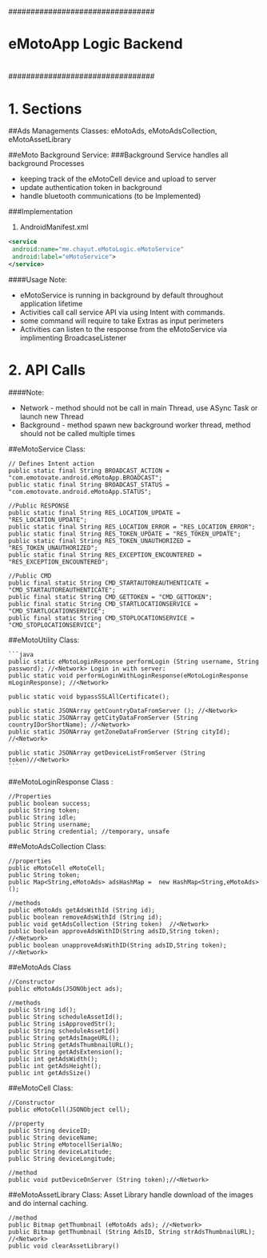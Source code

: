 #################################
#
# eMotoApp Logic Backend
#
#################################

# 1. Sections

##Ads Managements Classes:
eMotoAds, eMotoAdsCollection, eMotoAssetLibrary


##eMoto Background Service:
###Background Service handles all background Processes
  * keeping track of the eMotoCell device and upload to server
  * update authentication token in background
  * handle bluetooth communications (to be Implemented)

###Implementation
  1. AndroidManifest.xml

  ``` xml
  <service
   android:name="me.chayut.eMotoLogic.eMotoService"
   android:label="eMotoService">
  </service>
  ```

####Usage Note:
  * eMotoService is running in background by default throughout application lifetime
  * Activities call call service API via using Intent with commands.
  * some command will require to take Extras as input perimeters
  * Activities can listen to the response from the eMotoService via implimenting BroadcaseListener

# 2. API Calls
####Note:
  * Network - method should not be call in main Thread, use ASync Task or launch new Thread
  * Background - method spawn new background worker thread, method should not be called multiple times


##eMotoService Class:

    // Defines Intent action
    public static final String BROADCAST_ACTION = "com.emotovate.android.eMotoApp.BROADCAST";
    public static final String BROADCAST_STATUS = "com.emotovate.android.eMotoApp.STATUS";

    //Public RESPONSE
    public static final String RES_LOCATION_UPDATE = "RES_LOCATION_UPDATE";
    public static final String RES_LOCATION_ERROR = "RES_LOCATION_ERROR";
    public static final String RES_TOKEN_UPDATE = "RES_TOKEN_UPDATE";
    public static final String RES_TOKEN_UNAUTHORIZED = "RES_TOKEN_UNAUTHORIZED";
    public static final String RES_EXCEPTION_ENCOUNTERED = "RES_EXCEPTION_ENCOUNTERED";

    //Public CMD
    public final static String CMD_STARTAUTOREAUTHENTICATE = "CMD_STARTAUTOREAUTHENTICATE";
    public final static String CMD_GETTOKEN = "CMD_GETTOKEN";
    public final static String CMD_STARTLOCATIONSERVICE = "CMD_STARTLOCATIONSERVICE";
    public final static String CMD_STOPLOCATIONSERVICE = "CMD_STOPLOCATIONSERVICE";

##eMotoUtility Class:

    ```java
    public static eMotoLoginResponse performLogin (String username, String password); //<Network> Login in with server:
    public static void performLoginWithLoginResponse(eMotoLoginResponse mLoginResponse); //<Network>

    public static void bypassSSLAllCertificate();

    public static JSONArray getCountryDataFromServer (); //<Network>
    public static JSONArray getCityDataFromServer (String countryIDorShortName); //<Network>
    public static JSONArray getZoneDataFromServer (String cityId); //<Network>

    public static JSONArray getDeviceListFromServer (String token)//<Network>
    ```

##eMotoLoginResponse Class <implements parcelable>:

    //Properties
    public boolean success;
    public String token;
    public String idle;
    public String username;
    public String credential; //temporary, unsafe

##eMotoAdsCollection Class:

    //properties 
    public eMotoCell eMotoCell;
    public String token;
    public Map<String,eMotoAds> adsHashMap =  new HashMap<String,eMotoAds>();

    //methods
    public eMotoAds getAdsWithId (String id);
    public boolean removeAdsWithId (String id);
    public void getAdsCollection (String token)  //<Network>
    public boolean approveAdsWithID(String adsID,String token); //<Network>
    public boolean unapproveAdsWithID(String adsID,String token); //<Network>


##eMotoAds Class <implements Parcelable>

    //Constructor
    public eMotoAds(JSONObject ads);

    //methods
    public String id();
    public String scheduleAssetId();
    public String isApprovedStr();
    public String scheduleAssetId()
    public String getAdsImageURL();
    public String getAdsThumbnailURL();
    public String getAdsExtension();
    public int getAdsWidth();
    public int getAdsHeight();
    public int getAdsSize()

##eMotoCell Class:

    //Constructor
    public eMotoCell(JSONObject cell);

    //property
    public String deviceID;
    public String deviceName;
    public String eMotocellSerialNo;
    public String deviceLatitude;
    public String deviceLongitude;

    //method
    public void putDeviceOnServer (String token);//<Network>


##eMotoAssetLibrary Class:
 Asset Library handle download of the images and do internal caching.

    //method
    public Bitmap getThumbnail (eMotoAds ads); //<Network>
    public Bitmap getThumbnail (String AdsID, String strAdsThumbnailURL); //<Network>
    public void clearAssetLibrary()

